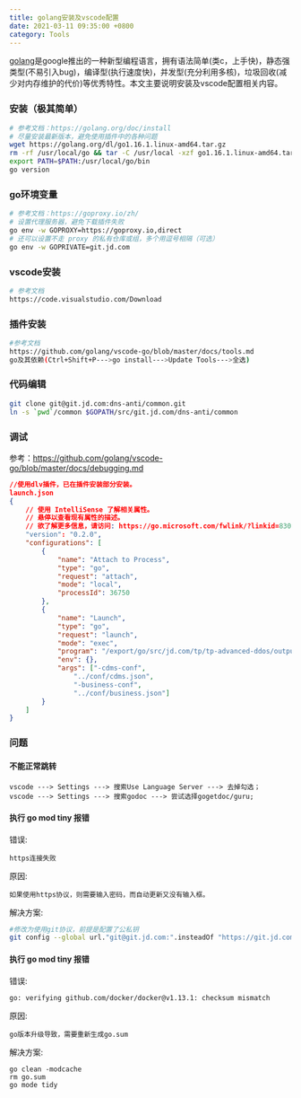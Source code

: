 ```yaml
---
title: golang安装及vscode配置
date: 2021-03-11 09:35:00 +0800
category: Tools
---
```

[golang](https://golang.org/)是google推出的一种新型编程语言，拥有语法简单(类c，上手快)，静态强类型(不易引入bug)，编译型(执行速度快)，并发型(充分利用多核)，垃圾回收(减少对内存维护的代价)等优秀特性。本文主要说明安装及vscode配置相关内容。

### 安装（极其简单）
```bash
# 参考文档：https://golang.org/doc/install
# 尽量安装最新版本，避免使用插件中的各种问题
wget https://golang.org/dl/go1.16.1.linux-amd64.tar.gz
rm -rf /usr/local/go && tar -C /usr/local -xzf go1.16.1.linux-amd64.tar.gz
export PATH=$PATH:/usr/local/go/bin
go version
```
### go环境变量
```bash
# 参考文档：https://goproxy.io/zh/
# 设置代理服务器，避免下载插件失败
go env -w GOPROXY=https://goproxy.io,direct
# 还可以设置不走 proxy 的私有仓库或组，多个用逗号相隔（可选）
go env -w GOPRIVATE=git.jd.com
```
### vscode安装
```bash
# 参考文档
https://code.visualstudio.com/Download
```
### 插件安装
```bash
#参考文档
https://github.com/golang/vscode-go/blob/master/docs/tools.md
go及其依赖(Ctrl+Shift+P--->go install--->Update Tools--->全选)
```
### 代码编辑
```bash
git clone git@git.jd.com:dns-anti/common.git
ln -s `pwd`/common $GOPATH/src/git.jd.com/dns-anti/common
```
### 调试
参考：https://github.com/golang/vscode-go/blob/master/docs/debugging.md
```json
//使用dlv插件，已在插件安装部分安装。
launch.json
{
    // 使用 IntelliSense 了解相关属性。 
    // 悬停以查看现有属性的描述。
    // 欲了解更多信息，请访问: https://go.microsoft.com/fwlink/?linkid=830387
    "version": "0.2.0",
    "configurations": [
        {
            "name": "Attach to Process",
            "type": "go",
            "request": "attach",
            "mode": "local",
            "processId": 36750
        },
        {
            "name": "Launch",
            "type": "go",
            "request": "launch",
            "mode": "exec",
            "program": "/export/go/src/jd.com/tp/tp-advanced-ddos/output/bin/advanced-ddos",
            "env": {},
            "args": ["-cdms-conf",
                "../conf/cdms.json",
                "-business-conf",
                "../conf/business.json"]
        }
    ]
}
```
### 问题
#### 不能正常跳转
```
vscode ---> Settings ---> 搜索Use Language Server ---> 去掉勾选；
vscode ---> Settings ---> 搜索godoc ---> 尝试选择gogetdoc/guru;
```
#### 执行 go mod tiny 报错
错误:
```
https连接失败
```
原因:
```
如果使用https协议，则需要输入密码，而自动更新又没有输入框。
```
解决方案:
```bash
#修改为使用git协议，前提是配置了公私钥
git config --global url."git@git.jd.com:".insteadOf "https://git.jd.com/"
```
#### 执行 go mod tiny 报错
错误:
```
go: verifying github.com/docker/docker@v1.13.1: checksum mismatch
```
原因:
```
go版本升级导致，需要重新生成go.sum
```
解决方案:
```
go clean -modcache
rm go.sum
go mode tidy
```

